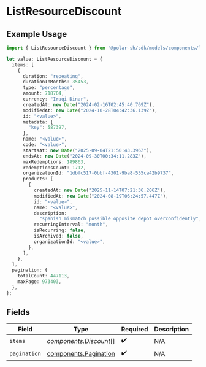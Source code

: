 # ListResourceDiscount

## Example Usage

```typescript
import { ListResourceDiscount } from "@polar-sh/sdk/models/components/listresourcediscount.js";

let value: ListResourceDiscount = {
  items: [
    {
      duration: "repeating",
      durationInMonths: 35453,
      type: "percentage",
      amount: 718704,
      currency: "Iraqi Dinar",
      createdAt: new Date("2024-02-16T02:45:40.769Z"),
      modifiedAt: new Date("2024-10-28T04:42:36.139Z"),
      id: "<value>",
      metadata: {
        "key": 587397,
      },
      name: "<value>",
      code: "<value>",
      startsAt: new Date("2025-09-04T21:50:43.396Z"),
      endsAt: new Date("2024-09-30T00:34:11.283Z"),
      maxRedemptions: 189863,
      redemptionsCount: 1712,
      organizationId: "1dbfc517-0bbf-4301-9ba8-555ca42b9737",
      products: [
        {
          createdAt: new Date("2025-11-14T07:21:36.206Z"),
          modifiedAt: new Date("2024-08-19T06:24:57.447Z"),
          id: "<value>",
          name: "<value>",
          description:
            "spanish mismatch possible opposite depot overconfidently",
          recurringInterval: "month",
          isRecurring: false,
          isArchived: false,
          organizationId: "<value>",
        },
      ],
    },
  ],
  pagination: {
    totalCount: 447113,
    maxPage: 973403,
  },
};
```

## Fields

| Field                                                          | Type                                                           | Required                                                       | Description                                                    |
| -------------------------------------------------------------- | -------------------------------------------------------------- | -------------------------------------------------------------- | -------------------------------------------------------------- |
| `items`                                                        | *components.Discount*[]                                        | :heavy_check_mark:                                             | N/A                                                            |
| `pagination`                                                   | [components.Pagination](../../models/components/pagination.md) | :heavy_check_mark:                                             | N/A                                                            |
